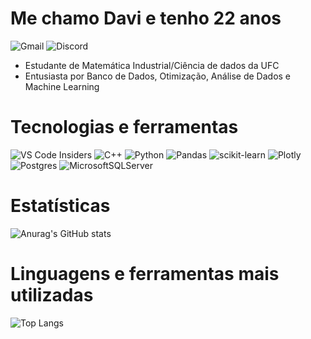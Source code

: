 # Me chamo Davi e tenho 22 anos
![Gmail](https://img.shields.io/badge/Gmail-D14836?style=for-the-badge&logo=gmail&logoColor=white) ![Discord](https://img.shields.io/badge/Discord-7289DA?style=for-the-badge&logo=discord&logoColor=white)
- Estudante de Matemática Industrial/Ciência de dados da UFC
- Entusiasta por Banco de Dados, Otimização, Análise de Dados e Machine Learning
# Tecnologias e ferramentas  
![VS Code Insiders](https://img.shields.io/badge/VS%20Code%20Insiders-35b393.svg?style=for-the-badge&logo=visual-studio-code&logoColor=white) ![C++](https://img.shields.io/badge/c++-%2300599C.svg?style=for-the-badge&logo=c%2B%2B&logoColor=white) ![Python](https://img.shields.io/badge/python-3670A0?style=for-the-badge&logo=python&logoColor=ffdd54) ![Pandas](https://img.shields.io/badge/pandas-%23150458.svg?style=for-the-badge&logo=pandas&logoColor=white) ![scikit-learn](https://img.shields.io/badge/scikit--learn-%23F7931E.svg?style=for-the-badge&logo=scikit-learn&logoColor=white) ![Plotly](https://img.shields.io/badge/Plotly-%233F4F75.svg?style=for-the-badge&logo=plotly&logoColor=white) ![Postgres](https://img.shields.io/badge/postgres-%23316192.svg?style=for-the-badge&logo=postgresql&logoColor=white) ![MicrosoftSQLServer](https://img.shields.io/badge/Microsoft%20SQL%20Server-CC2927?style=for-the-badge&logo=microsoft%20sql%20server&logoColor=white) 
# Estatísticas
![Anurag's GitHub stats](https://github-readme-stats.vercel.app/api?username=Davioliveira1305&show_icons=true&theme=transparent)
# Linguagens e ferramentas mais utilizadas
![Top Langs](https://github-readme-stats.vercel.app/api/top-langs/?username=Davioliveira1305&langs_count=4) 
<!--
**Davioliveira1305/Davioliveira1305** is a ✨ _special_ ✨ repository because its `README.md` (this file) appears on your GitHub profile.

Here are some ideas to get you started:

- 🔭 I’m currently working on ...
- 🌱 I’m currently learning ...
- 👯 I’m looking to collaborate on ...
- 🤔 I’m looking for help with ...
- 💬 Ask me about ...
- 📫 How to reach me: ...
- 😄 Pronouns: ...
- ⚡ Fun fact: ...
-->
